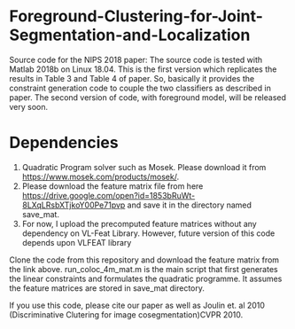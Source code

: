 # Foreground-Clustering-for-Joint-Segmentation-and-Localization
Source code for the NIPS 2018 paper: The source code is tested with Matlab 2018b on Linux 18.04. This is the first version which replicates the results in Table 3 and Table 4 of paper. So, basically it provides the constraint generation code to couple the two classifiers as described in paper. The second version of code, with foreground model, will be released very soon.


# Dependencies
1) Quadratic Program solver such as Mosek. Please download  it from https://www.mosek.com/products/mosek/.
2) Please download the feature matrix file from here  https://drive.google.com/open?id=1853bRuWt-8LXqLRsbXTjkoY00Pe71pvp and save it in the directory named save_mat.
3) For now, I upload the precomputed feature matrices without any dependency on VL-Feat Library. However, future version of this code depends upon VLFEAT library

Clone the code from this repository and download the feature matrix from the link above. run_coloc_4m_mat.m is the main script that first generates the linear constraints and formulates the quadratic programme. It assumes the feature matrices are stored in save_mat directory.


If you use this code, please cite our paper as well as Joulin et. al 2010 (Discriminative Clutering for image cosegmentation)CVPR 2010.

